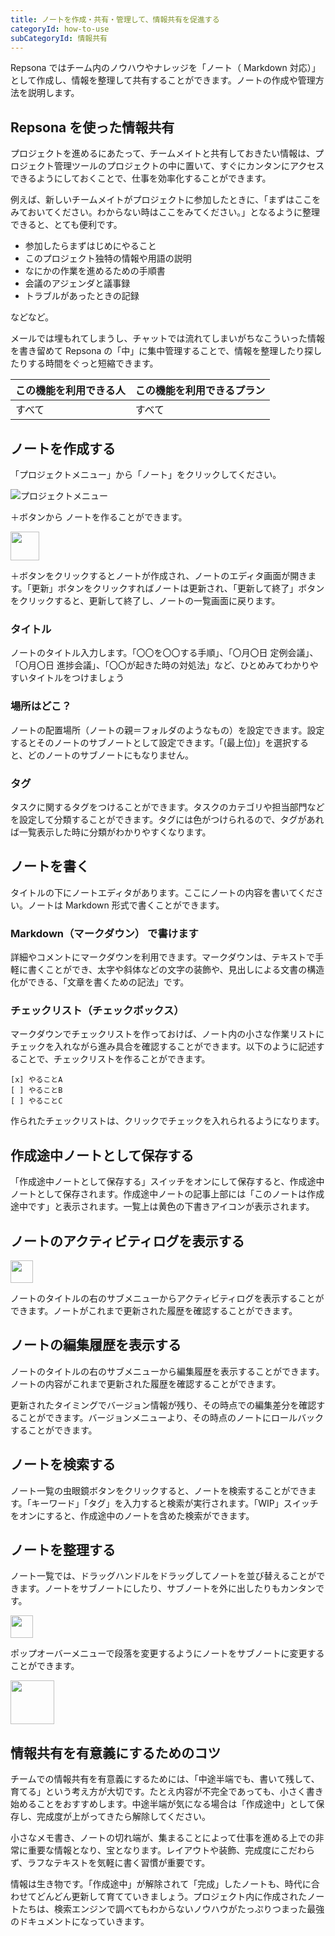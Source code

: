 ```yaml
---
title: ノートを作成・共有・管理して、情報共有を促進する
categoryId: how-to-use
subCategoryId: 情報共有
---
```


Repsona ではチーム内のノウハウやナレッジを「ノート（ Markdown 対応）」として作成し、情報を整理して共有することができます。ノートの作成や管理方法を説明します。

## Repsona を使った情報共有

プロジェクトを進めるにあたって、チームメイトと共有しておきたい情報は、プロジェクト管理ツールのプロジェクトの中に置いて、すぐにカンタンにアクセスできるようにしておくことで、仕事を効率化することができます。

例えば、新しいチームメイトがプロジェクトに参加したときに、「まずはここをみておいてください。わからない時はここをみてください。」となるように整理できると、とても便利です。

- 参加したらまずはじめにやること
- このプロジェクト独特の情報や用語の説明
- なにかの作業を進めるための手順書
- 会議のアジェンダと議事録
- トラブルがあったときの記録

などなど。

メールでは埋もれてしまうし、チャットでは流れてしまいがちなこういった情報を書き留めて Repsona の「中」に集中管理することで、情報を整理したり探したりする時間をぐっと短縮できます。

|この機能を利用できる人|この機能を利用できるプラン|
|---|---|
|すべて|すべて|

## ノートを作成する

「プロジェクトメニュー」から「ノート」をクリックしてください。

![プロジェクトメニュー](/images/help/project-menu.ja.png)

＋ボタンから ノートを作ることができます。

<img src="/images/help/create-button.png" width="46">

＋ボタンをクリックするとノートが作成され、ノートのエディタ画面が開きます。「更新」ボタンをクリックすればノートは更新され、「更新して終了」ボタンをクリックすると、更新して終了し、ノートの一覧画面に戻ります。

### タイトル

ノートのタイトル入力します。「〇〇を〇〇する手順」、「〇月〇日 定例会議」、「〇月〇日 進捗会議」、「〇〇が起きた時の対処法」など、ひとめみてわかりやすいタイトルをつけましょう

### 場所はどこ？

ノートの配置場所（ノートの親＝フォルダのようなもの）を設定できます。設定するとそのノートのサブノートとして設定できます。「(最上位)」を選択すると、どのノートのサブノートにもなりません。

### タグ

タスクに関するタグをつけることができます。タスクのカテゴリや担当部門などを設定して分類することができます。タグには色がつけられるので、タグがあれば一覧表示した時に分類がわかりやすくなります。

## ノートを書く

タイトルの下にノートエディタがあります。ここにノートの内容を書いてください。ノートは Markdown 形式で書くことができます。

### Markdown（マークダウン） で書けます

詳細やコメントにマークダウンを利用できます。マークダウンは、テキストで手軽に書くことができ、太字や斜体などの文字の装飾や、見出しによる文書の構造化ができる、「文章を書くための記法」です。

### チェックリスト（チェックボックス）

マークダウンでチェックリストを作っておけば、ノート内の小さな作業リストにチェックを入れながら進み具合を確認することができます。以下のように記述することで、チェックリストを作ることができます。

```
[x] やることA
[ ] やることB
[ ] やることC
```

作られたチェックリストは、クリックでチェックを入れられるようになります。

## 作成途中ノートとして保存する

「作成途中ノートとして保存する」スイッチをオンにして保存すると、作成途中ノートとして保存されます。作成途中ノートの記事上部には「このノートは作成途中です」と表示されます。一覧上は黄色の下書きアイコンが表示されます。

## ノートのアクティビティログを表示する

<img src="/images/help/sub-menu.png" width="36">

ノートのタイトルの右のサブメニューからアクティビティログを表示することができます。ノートがこれまで更新された履歴を確認することができます。

## ノートの編集履歴を表示する

ノートのタイトルの右のサブメニューから編集履歴を表示することができます。ノートの内容がこれまで更新された履歴を確認することができます。

更新されたタイミングでバージョン情報が残り、その時点での編集差分を確認することができます。バージョンメニューより、その時点のノートにロールバックすることができます。

## ノートを検索する

ノート一覧の虫眼鏡ボタンをクリックすると、ノートを検索することができます。「キーワード」「タグ」を入力すると検索が実行されます。「WIP」スイッチをオンにすると、作成途中のノートを含めた検索ができます。

## ノートを整理する

ノート一覧では、ドラッグハンドルをドラッグしてノートを並び替えることができます。ノートをサブノートにしたり、サブノートを外に出したりもカンタンです。

<img src="/images/help/drag-handle.png" width="36">

ポップオーバーメニューで段落を変更するようにノートをサブノートに変更することができます。

<img src="/images/help/popover-menu.png" width="70">

## 情報共有を有意義にするためのコツ

チームでの情報共有を有意義にするためには、「中途半端でも、書いて残して、育てる」という考え方が大切です。たとえ内容が不完全であっても、小さく書き始めることをおすすめします。中途半端が気になる場合は「作成途中」として保存し、完成度が上がってきたら解除してください。

小さなメモ書き、ノートの切れ端が、集まることによって仕事を進める上での非常に重要な情報となり、宝となります。レイアウトや装飾、完成度にこだわらず、ラフなテキストを気軽に書く習慣が重要です。

情報は生き物です。「作成途中」が解除されて「完成」したノートも、時代に合わせてどんどん更新して育てていきましょう。プロジェクト内に作成されたノートたちは、検索エンジンで調べてもわからないノウハウがたっぷりつまった最強のドキュメントになっていきます。
